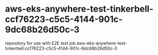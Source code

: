 # aws-eks-anywhere-test-tinkerbell-ccf76223-c5c5-4144-901c-9dc68b26d50c-3
repository for use with E2E test job aws-eks-anywhere-test-tinkerbell:ccf76223-c5c5-4144-901c-9dc68b26d50c-3
